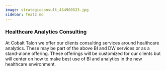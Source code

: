```yaml
---
image: strategicconsult_464900523.jpg
sidebar: feat2.md
---
```


### Healthcare Analytics Consulting

At Cobalt Talon we offer our clients consulting services around healthcare analytics. These may be part of the above BI and DW services or as a stand-alone offering. These offerings will be customized for our clients but will center on how to make best use of BI and analytics in the new healthcare environment. 

[Consumer Analytics]: /solutions/overview-analyticmodules-consumer.html
[Population health Analytics]: http://50.62.110.126/populationhealthanalytics
[Provider Analytics]: /solutions/overview-analyticmodules-provider.html


